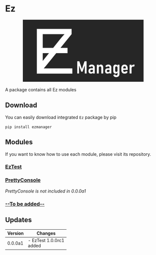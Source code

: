 # Ez
<p align="center"><img src="https://github.com/EzManager/Ez/blob/main/Document/EzManager.png?raw=true" height="200px" /> </p>
A package contains all Ez modules

## Download
You can easily download integrated `Ez` package by pip
```
pip install ezmanager
```

## Modules
If you want to know how to use each module, please visit its repository.

### [EzTest](https://github.com/EzManager/EzTest)

### [PrettyConsole](https://github.com/EzManager/PrettyConsole)
_PrettyConsole is not included in 0.0.0a1_

### [--To be added--](https://github.com/EzManager/Ez/#)


## Updates
| Version | Changes                      |
|---------|------------------------------|
| 0.0.0a1 | - EzTest 1.0.0rc1<br/> added |
